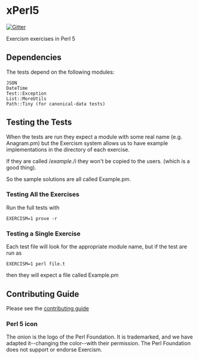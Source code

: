 # xPerl5

[![Gitter](https://badges.gitter.im/exercism/xperl.svg)](https://gitter.im/exercism/xperl?utm_source=badge&utm_medium=badge&utm_campaign=pr-badge)

Exercism exercises in Perl 5

## Dependencies

The tests depend on the following modules:

    JSON
    DateTime
    Test::Exception
    List::MoreUtils
    Path::Tiny (for canonical-data tests)

## Testing the Tests

When the tests are run they expect a module with some real name (e.g. Anagram.pm)
but the Exercism system allows us to have example implementations in the directory
of each exercise.

If they are called /*example.*/i they won't be copied to the users. (which is a good thing).

So the sample solutions are all called Example.pm.

### Testing All the Exercises

Run the full tests with

    EXERCISM=1 prove -r

### Testing a Single Exercise

Each test file will look for the appropriate module name, but if the test are run as

    EXERCISM=1 perl file.t

then they will expect a file called Example.pm

## Contributing Guide

Please see the [contributing guide](https://github.com/exercism/x-common/blob/master/CONTRIBUTING.md)

### Perl 5 icon

The onion is the logo of the Perl Foundation.
It is trademarked, and we have adapted it--changing the color--with their permission.
The Perl Foundation does not support or endorse Exercism.
